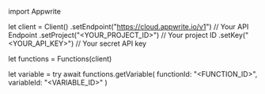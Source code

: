 import Appwrite

let client = Client()
    .setEndpoint("https://cloud.appwrite.io/v1") // Your API Endpoint
    .setProject("<YOUR_PROJECT_ID>") // Your project ID
    .setKey("<YOUR_API_KEY>") // Your secret API key

let functions = Functions(client)

let variable = try await functions.getVariable(
    functionId: "<FUNCTION_ID>",
    variableId: "<VARIABLE_ID>"
)

